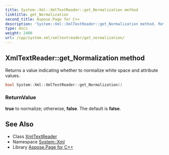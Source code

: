 ```yaml
---
title: System::Xml::XmlTextReader::get_Normalization method
linktitle: get_Normalization
second_title: Aspose.Page for C++
description: 'System::Xml::XmlTextReader::get_Normalization method. Returns a value indicating whether to normalize white space and attribute values in C++.'
type: docs
weight: 2400
url: /cpp/system.xml/xmltextreader/get_normalization/
---
```

## XmlTextReader::get_Normalization method


Returns a value indicating whether to normalize white space and attribute values.

```cpp
bool System::Xml::XmlTextReader::get_Normalization()
```


### ReturnValue

**true** to normalize; otherwise, **false**. The default is **false**.

## See Also

* Class [XmlTextReader](../)
* Namespace [System::Xml](../../)
* Library [Aspose.Page for C++](../../../)
